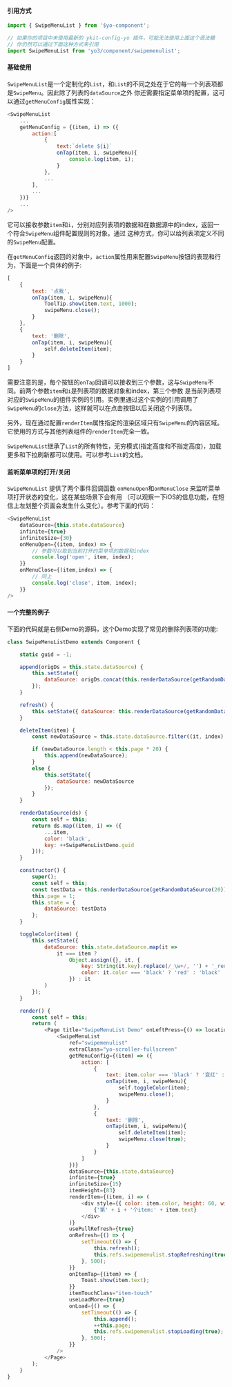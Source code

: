 #### 引用方式

```javascript
import { SwipeMenuList } from '$yo-component';

// 如果你的项目中未使用最新的 ykit-config-yo 插件，可能无法使用上面这个语法糖
// 你仍然可以通过下面这种方式来引用
import SwipeMenuList from 'yo3/component/swipemenulist';
```

#### 基础使用

`SwipeMenuList`是一个定制化的`List`，和`List`的不同之处在于它的每一个列表项都是`SwipeMenu`。因此除了列表的`dataSource`之外
你还需要指定菜单项的配置，这可以通过`getMenuConfig`属性实现：

```javascript
<SwipeMenuList
    ...
    getMenuConfig = {(item, i) => ({
        action:[
            {
                text:`delete ${i}`
                onTap(item, i, swipeMenu){
                    console.log(item, i);
                }
            },
            ...
        ],
        ...
    })}
    ...
/>
```
它可以接收参数`item`和`i`，分别对应列表项的数据和在数据源中的index，返回一个符合`SwipeMenu`组件配置规则的对象。通过
这种方式，你可以给列表项定义不同的`SwipeMenu`配置。

在`getMenuConfig`返回的对象中，`action`属性用来配置`SwipeMenu`按钮的表现和行为，下面是一个具体的例子:

```javascript
[
    {
        text: '点我',
        onTap(item, i, swipeMenu){
            ToolTip.show(item.text, 1000);
            swipeMenu.close();
        }
    },
    {
        text: '删除',
        onTap(item, i, swipeMenu){
            self.deleteItem(item);
        }
    }
]
```

需要注意的是，每个按钮的`onTap`回调可以接收到三个参数，这与`SwipeMenu`不同。前两个参数`item`和`i`是列表项的数据对象和index，第三个参数
是当前列表项对应的`SwipeMenu`的组件实例的引用。实例里通过这个实例的引用调用了`SwipeMenu`的`close`方法，这样就可以在点击按钮以后关闭这个列表项。

另外，现在通过配置`renderItem`属性指定的渲染区域只有`SwipeMenu`的内容区域。它使用的方式与其他列表组件的`renderItem`完全一致。

`SwipeMenuList`继承了`List`的所有特性，无穷模式(指定高度和不指定高度)，加载更多和下拉刷新都可以使用。可以参考`List`的文档。

#### 监听菜单项的打开/关闭

`SwipeMenuList` 提供了两个事件回调函数 `onMenuOpen`和`onMenuClose` 来监听菜单项打开状态的变化，这在某些场景下会有用
（可以观察一下iOS的信息功能，在短信上左划整个页面会发生什么变化）。参考下面的代码：

```javascript
<SwipeMenuList
    dataSource={this.state.dataSource}
    infinite={true}
    infiniteSize={30}
    onMenuOpen={(item, index) => {
        // 参数可以取到当前打开的菜单项的数据和index
        console.log('open', item, index);
    }}
    onMenuClose={(item,index) => {
        // 同上
        console.log('close', item, index);
    }}
/>
```

#### 一个完整的例子

下面的代码就是右侧Demo的源码，这个Demo实现了常见的删除列表项的功能:

```javascript
class SwipeMenuListDemo extends Component {

    static guid = -1;

    append(origDs = this.state.dataSource) {
        this.setState({
            dataSource: origDs.concat(this.renderDataSource(getRandomDataSource(20)))
        });
    }

    refresh() {
        this.setState({ dataSource: this.renderDataSource(getRandomDataSource(20)) })
    }

    deleteItem(item) {
        const newDataSource = this.state.dataSource.filter((it, index) => it.key !== item.key);

        if (newDataSource.length < this.page * 20) {
            this.append(newDataSource);
        }
        else {
            this.setState({
                dataSource: newDataSource
            });
        }
    }

    renderDataSource(ds) {
        const self = this;
        return ds.map((item, i) => ({
            ...item,
            color: 'black',
            key: ++SwipeMenuListDemo.guid
        }));
    }

    constructor() {
        super();
        const self = this;
        const testData = this.renderDataSource(getRandomDataSource(20));
        this.page = 1;
        this.state = {
            dataSource: testData
        };
    }

    toggleColor(item) {
        this.setState({
            dataSource: this.state.dataSource.map(it =>
                it === item ?
                    Object.assign({}, it, {
                        key: String(it.key).replace(/_\w+/, '') + '_red',
                        color: it.color === 'black' ? 'red' : 'black'
                    }) : it
            )
        });
    }

    render() {
        const self = this;
        return (
            <Page title="SwipeMenuList Demo" onLeftPress={() => location.href = './index.html'}>
                <SwipeMenuList
                    ref="swipemenulist"
                    extraClass="yo-scroller-fullscreen"
                    getMenuConfig={(item) => ({
                        action: [
                            {
                                text: item.color === 'black' ? '变红' : '变黑',
                                onTap(item, i, swipeMenu){
                                    self.toggleColor(item);
                                    swipeMenu.close();
                                }
                            },
                            {
                                text: '删除',
                                onTap(item, i, swipeMenu){
                                    self.deleteItem(item);
                                    swipeMenu.close(true);
                                }
                            }
                        ]
                    })}
                    dataSource={this.state.dataSource}
                    infinite={true}
                    infiniteSize={15}
                    itemHeight={83}
                    renderItem={(item, i) => (
                        <div style={{ color: item.color, height: 60, width: '100%' }}>
                            {'第' + i + '个item:' + item.text}
                        </div>
                    )}
                    usePullRefresh={true}
                    onRefresh={() => {
                        setTimeout(() => {
                            this.refresh();
                            this.refs.swipemenulist.stopRefreshing(true);
                        }, 500);
                    }}
                    onItemTap={(item) => {
                        Toast.show(item.text);
                    }}
                    itemTouchClass="item-touch"
                    useLoadMore={true}
                    onLoad={() => {
                        setTimeout(() => {
                            this.append();
                            ++this.page;
                            this.refs.swipemenulist.stopLoading(true);
                        }, 500);
                    }}
                />
            </Page>
        );
    }
}
```